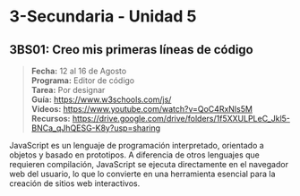 # 3-Secundaria - Unidad 5

## 3BS01: Creo mis primeras líneas de código

> <i class="bi bi-calendar"></i> **Fecha:** 12 al 16 de Agosto<br><i class="bi bi-laptop"></i> **Programa:** Editor de código<br><i class="bi bi-clipboard-check"></i> **Tarea:** Por designar<br> <i class="bi bi-card-checklist"></i> **Guía:** https://www.w3schools.com/js/<br> <i class="bi bi-youtube txt-red"></i> **Videos:** https://www.youtube.com/watch?v=QoC4RxNIs5M<br><i class="bi bi-files"></i> **Recursos:** https://drive.google.com/drive/folders/1f5XXULPLeC_Jkl5-BNCa_qJhQESG-K8y?usp=sharing

JavaScript es un lenguaje de programación interpretado, orientado a objetos y basado en prototipos. A diferencia de otros lenguajes que requieren compilación, JavaScript se ejecuta directamente en el navegador web del usuario, lo que lo convierte en una herramienta esencial para la creación de sitios web interactivos.